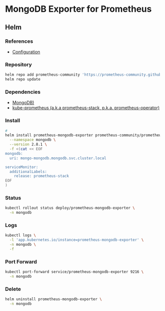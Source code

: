 # MongoDB Exporter for Prometheus

## Helm

### References

- [Configuration](https://github.com/prometheus-community/helm-charts/tree/main/charts/prometheus-mongodb-exporter#configuration)

### Repository

```sh
helm repo add prometheus-community 'https://prometheus-community.github.io/helm-charts'
helm repo update
```

### Dependencies

- [MongoDB)](/mongodb/README.md#helm)
- [kube-prometheus (a.k.a prometheus-stack, p.k.a. prometheus-operator)](/prometheus/prometheus-stack.md)

### Install

```sh
#
helm install prometheus-mongodb-exporter prometheus-community/prometheus-mongodb-exporter \
  --namespace mongodb \
  --version 2.8.1 \
  -f <(cat << EOF
mongodb:
  uri: mongo-mongodb.mongodb.svc.cluster.local

serviceMonitor:
  additionalLabels:
    release: prometheus-stack
EOF
)
```

### Status

```sh
kubectl rollout status deploy/prometheus-mongodb-exporter \
  -n mongodb
```

### Logs

```sh
kubectl logs \
  -l 'app.kubernetes.io/instance=prometheus-mongodb-exporter' \
  -n mongodb \
  -f
```

### Port Forward

```sh
kubectl port-forward service/prometheus-mongodb-exporter 9216 \
  -n mongodb
```

### Delete

```sh
helm uninstall prometheus-mongodb-exporter \
  -n mongodb
```
